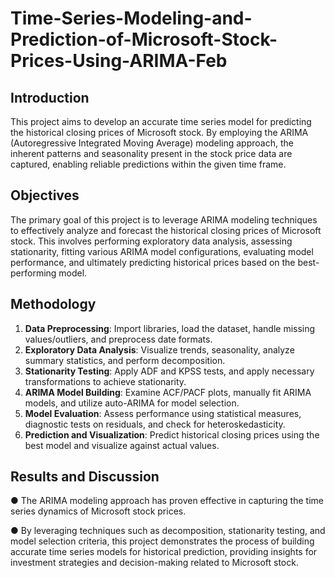 # Time-Series-Modeling-and-Prediction-of-Microsoft-Stock-Prices-Using-ARIMA-Feb


## Introduction

This project aims to develop an accurate time series model for predicting the historical closing prices of Microsoft stock. By employing the ARIMA (Autoregressive Integrated Moving Average) modeling approach, the inherent patterns and seasonality present in the stock price data are captured, enabling reliable predictions within the given time frame.

## Objectives

The primary goal of this project is to leverage ARIMA modeling techniques to effectively analyze and forecast the historical closing prices of Microsoft stock. This involves performing exploratory data analysis, assessing stationarity, fitting various ARIMA model configurations, evaluating model performance, and ultimately predicting historical prices based on the best-performing model.

## Methodology

1. **Data Preprocessing**: Import libraries, load the dataset, handle missing values/outliers, and preprocess date formats.
2. **Exploratory Data Analysis**: Visualize trends, seasonality, analyze summary statistics, and perform decomposition.
3. **Stationarity Testing**: Apply ADF and KPSS tests, and apply necessary transformations to achieve stationarity.
4. **ARIMA Model Building**: Examine ACF/PACF plots, manually fit ARIMA models, and utilize auto-ARIMA for model selection.
5. **Model Evaluation**: Assess performance using statistical measures, diagnostic tests on residuals, and check for heteroskedasticity.
6. **Prediction and Visualization**: Predict historical closing prices using the best model and visualize against actual values.

## Results and Discussion

●	The ARIMA modeling approach has proven effective in capturing the time series dynamics of Microsoft stock prices.

●	By leveraging techniques such as decomposition, stationarity testing, and model selection criteria, this project demonstrates the process of building accurate time series models for historical prediction, providing insights for investment strategies and decision-making related to Microsoft stock.
